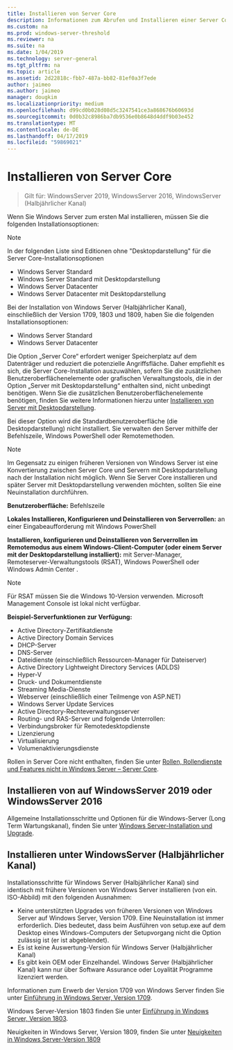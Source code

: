 ```yaml
---
title: Installieren von Server Core
description: Informationen zum Abrufen und Installieren einer Server Core-Installations auf Windows Server-2019, Windows Server 2016 oder Windows Server (Halbjährlicher Kanal).
ms.custom: na
ms.prod: windows-server-threshold
ms.reviewer: na
ms.suite: na
ms.date: 1/04/2019
ms.technology: server-general
ms.tgt_pltfrm: na
ms.topic: article
ms.assetid: 2d22818c-fbb7-487a-bb82-81ef0a3f7ede
author: jaimeo
ms.author: jaimeo
manager: dougkim
ms.localizationpriority: medium
ms.openlocfilehash: d99cd0b028d08d5c3247541ce3a868676b60693d
ms.sourcegitcommit: 0d0b32c8986ba7db9536e0b8648d4ddf9b03e452
ms.translationtype: MT
ms.contentlocale: de-DE
ms.lasthandoff: 04/17/2019
ms.locfileid: "59869021"
---
```

# <a name="install-server-core"></a>Installieren von Server Core

> Gilt für: WindowsServer 2019, WindowsServer 2016, WindowsServer (Halbjährlicher Kanal)
  
Wenn Sie Windows Server zum ersten Mal installieren, müssen Sie die folgenden Installationsoptionen:

>[!NOTE]
> In der folgenden Liste sind Editionen ohne "Desktopdarstellung" für die Server Core-Installationsoptionen

-   Windows Server Standard
-   Windows Server Standard mit Desktopdarstellung
-   Windows Server Datacenter
-   Windows Server Datacenter mit Desktopdarstellung

Bei der Installation von Windows Server (Halbjährlicher Kanal), einschließlich der Version 1709, 1803 und 1809, haben Sie die folgenden Installationsoptionen:

-   Windows Server Standard 
-   Windows Server Datacenter

Die Option „Server Core“ erfordert weniger Speicherplatz auf dem Datenträger und reduziert die potenzielle Angriffsfläche. Daher empfiehlt es sich, die Server Core-Installation auszuwählen, sofern Sie die zusätzlichen Benutzeroberflächenelemente oder grafischen Verwaltungstools, die in der Option „Server mit Desktopdarstellung“ enthalten sind, nicht unbedingt benötigen. Wenn Sie die zusätzlichen Benutzeroberflächenelemente benötigen, finden Sie weitere Informationen hierzu unter [Installieren von Server mit Desktopdarstellung](Getting-Started-with-Server-with-Desktop-Experience.md). 

Bei dieser Option wird die Standardbenutzeroberfläche (die Desktopdarstellung) nicht installiert. Sie verwalten den Server mithilfe der Befehlszeile, Windows PowerShell oder Remotemethoden.

>[!NOTE]
>
>Im Gegensatz zu einigen früheren Versionen von Windows Server ist eine Konvertierung zwischen Server Core und Servern mit Desktopdarstellung nach der Installation nicht möglich. Wenn Sie Server Core installieren und später Server mit Desktopdarstellung verwenden möchten, sollten Sie eine Neuinstallation durchführen.

**Benutzeroberfläche:** Befehlszeile

**Lokales Installieren, Konfigurieren und Deinstallieren von Serverrollen:** an einer Eingabeaufforderung mit Windows PowerShell

**Installieren, konfigurieren und Deinstallieren von Serverrollen im Remotemodus aus einem Windows-Client-Computer (oder einem Server mit der Desktopdarstellung installiert):** mit Server-Manager, Remoteserver-Verwaltungstools (RSAT), Windows PowerShell oder Windows Admin Center .

>[!NOTE]
>
>Für RSAT müssen Sie die Windows 10-Version verwenden.
>Microsoft Management Console ist lokal nicht verfügbar.

**Beispiel-Serverfunktionen zur Verfügung:**

- Active Directory-Zertifikatdienste
- Active Directory Domain Services
- DHCP-Server
- DNS-Server
- Dateidienste (einschließlich Ressourcen-Manager für Dateiserver)
- Active Directory Lightweight Directory Services (ADLDS)
- Hyper-V
- Druck- und Dokumentdienste
- Streaming Media-Dienste
- Webserver (einschließlich einer Teilmenge von ASP.NET)
- Windows Server Update Services
- Active Directory-Rechteverwaltungsserver
- Routing- und RAS-Server und folgende Unterrollen:
- Verbindungsbroker für Remotedesktopdienste
- Lizenzierung
- Virtualisierung
- Volumenaktivierungsdienste

Rollen in Server Core nicht enthalten, finden Sie unter [Rollen, Rollendienste und Features nicht in Windows Server – Server Core](../administration/server-core/server-core-removed-roles.md).

## <a name="installing-on-windows-server-2019-or-windows-server-2016"></a>Installieren von auf WindowsServer 2019 oder WindowsServer 2016

Allgemeine Installationsschritte und Optionen für die Windows-Server (Long Term Wartungskanal), finden Sie unter [Windows Server-Installation und Upgrade](installation-and-upgrade.md).

## <a name="installing-on-windows-server-semi-annual-channel"></a>Installieren unter WindowsServer (Halbjährlicher Kanal)

Installationsschritte für Windows Server (Halbjährlicher Kanal) sind identisch mit frühere Versionen von Windows Server installieren (von ein. ISO-Abbild) mit den folgenden Ausnahmen:
- Keine unterstützten Upgrades von früheren Versionen von Windows Server auf Windows Server, Version 1709. Eine Neuinstallation ist immer erforderlich.
   Dies bedeutet, dass beim Ausführen von setup.exe auf dem Desktop eines Windows-Computers der Setupvorgang nicht die Option zulässig ist (er ist abgeblendet).
- Es ist keine Auswertung-Version für Windows Server (Halbjährlicher Kanal)
- Es gibt kein OEM oder Einzelhandel. Windows Server (Halbjährlicher Kanal) kann nur über Software Assurance oder Loyalität Programme lizenziert werden.

Informationen zum Erwerb der Version 1709 von Windows Server finden Sie unter [Einführung in Windows Server, Version 1709](get-started-with-1709.md).

Windows Server-Version 1803 finden Sie unter [Einführung in Windows Server, Version 1803](get-started-with-1803.md).

Neuigkeiten in Windows Server, Version 1809, finden Sie unter [Neuigkeiten in Windows Server-Version 1809](whats-new-in-windows-server-1809.md)

